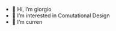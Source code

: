 - 👋 Hi, I’m giorgio
- 👀 I’m interested in Comutational Design
- 🌱 I’m curren



<!---
gvignati/gvignati is a ✨ special ✨ repository because its `README.md` (this file) appears on your GitHub profile.
You can click the Preview link to take a look at your changes.
--->
